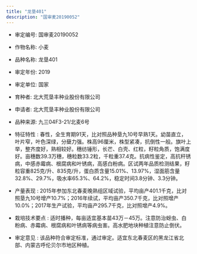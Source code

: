 ```yaml
---
title: "龙垦401"
description: "国审麦20190052"
---
```

* 审定编号:  国审麦20190052

*  作物名称:  小麦

*  品种名称:  龙垦401

*  审定年份:  2019

*  审定单位:  国家

* 育种者:  北大荒垦丰种业股份有限公司

*  申请者:  北大荒垦丰种业股份有限公司

*  品种来源:  九三04F3-21/北麦6号

*  特征特性 : 
春性，全生育期91天，比对照品种垦九10号早熟1天。幼苗直立，叶片窄，叶色深绿，分蘖力强。株高96厘米，株型紧凑，抗倒性一般。旗叶上举，整齐度好，熟相较好。穗纺锤形，长芒、白壳、红粒，籽粒角质，饱满度好。亩穗数39.3万穗，穗粒数33.2粒，千粒重37.4克。抗病性鉴定，高抗秆锈病，中感赤霉病、根腐病和叶锈病，高感白粉病。区试两年品质检测结果，籽粒容重825克/升、835克/升，蛋白质含量15.01%、13.97%，湿面筋含量32.8%、29.7%，吸水率65.3%、64.2%，稳定时间3.8分钟、3.3分钟。
 
*  产量表现 : 
2015年参加东北春麦晚熟组区域试验，平均亩产401.1千克，比对照垦九10号增产10.7%；2016年续试，平均亩产350.7千克，比对照增产10.0%；2017年生产试验，平均亩产295.7千克，比对照增产4.9%。

*  栽培技术要点 : 
适时播种，每亩适宜基本苗43万－45万。注意防治蚜虫、白粉病、赤霉病、根腐病和叶锈病等病虫害。高水肥地块种植注意防止倒伏。

*  审定意见 : 
该品种符合审定标准，通过审定。适宜东北春麦区的黑龙江省北部、内蒙古呼伦贝尔市地区种植。
